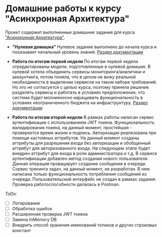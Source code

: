 # Домашние работы к курсу "Асинхронная Архитектура"

Проект содержит выполненные домашние задания для курса ["Асинхронная Архитектура"](https://education.borshev.com/architecture).

- **"Нулевая домашка"**
Нулевое задание выполнено до начала курса и показывает начальный уровень знаний.
[Раздел документации](homework-0)

- **Работа по итогам первой недели**
По итогам первой недели отредактированы модели, подготовленные в нулевой домашке.
В нулевой хотела объединить сервисы мониторинга/аналитики и аккаунтинга, потом поняла, что в целом не вижу
реальной необходимости в выделении сервисов на таком наборе требований. Но это не согласуется с целью курса, поэтому
приняла решение разделять сервисы и работать в условиях предположения, что система будет молниеносно наращивать
функциональность в условиях неограниченного бюджета на инфраструктуру.
[Раздел документации](homework-1)

- **Работа по итогам второй недели**
В рамках работы написан сервис аутентификации с использованием JWT токена. Функциональность валидирования токена, на 
данный момент, простейшая - проверяется время жизни и подпись.
Авторизация реализована при помощи кастомных аттрибутов. На данный момент созданы аттрибуты для разрешения входа без 
авторизации и обобщенный аттрибут для авторизованного входа. На следующем этапе будет внедрен аттрибут для входа в роли 
администратора и т.д.
В сервисе аутентификации добавлен метод создания нового пользователя. Данная операция провацирует создание сообщения в
очереди. 
Сорвис трекинга задач, на данный момент, не разработан. В нем написана только функциональность потребления сообщений из 
очереди.
Пользовательский интерфейс не создан в рамках задания. Проверка работоспособности делалась в Postman.


*ToDo:*
- [ ] Логирование
- [ ] Обработка ошибок
- [ ] Расширенная проверка JWT токена
- [ ] Замена InMemory DB
- [ ] Внедрить способ хранения именований топиков и других строковых констант